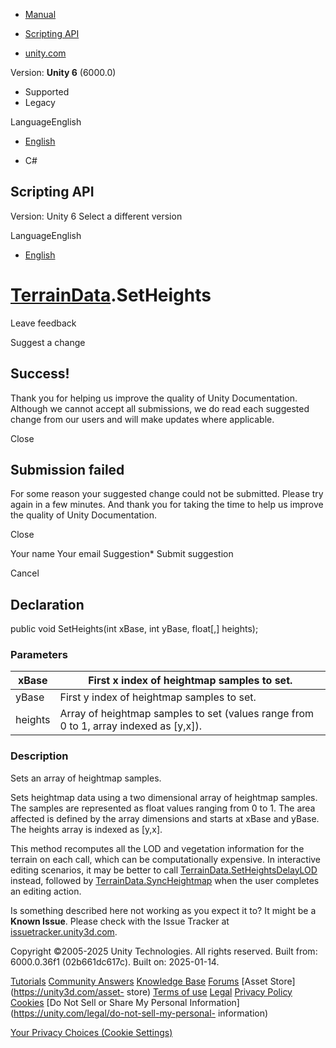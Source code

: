 [ ]()

  * [Manual](../Manual/index.html)
  * [Scripting API](../ScriptReference/index.html)

  * [unity.com](https://unity.com/)

Version: **Unity 6** (6000.0)

  * Supported
  * Legacy

LanguageEnglish

  * [English]()

  * C#

[ ](https://docs.unity3d.com)

## Scripting API

Version: Unity 6 Select a different version

LanguageEnglish

  * [English]()

#  [TerrainData](TerrainData.html).SetHeights

Leave feedback

Suggest a change

## Success!

Thank you for helping us improve the quality of Unity Documentation. Although
we cannot accept all submissions, we do read each suggested change from our
users and will make updates where applicable.

Close

## Submission failed

For some reason your suggested change could not be submitted. Please <a>try
again</a> in a few minutes. And thank you for taking the time to help us
improve the quality of Unity Documentation.

Close

Your name Your email Suggestion* Submit suggestion

Cancel

[ ]()

## Declaration

public void SetHeights(int xBase, int yBase, float[,] heights);

### Parameters

xBase | First x index of heightmap samples to set.  
---|---  
yBase | First y index of heightmap samples to set.  
heights | Array of heightmap samples to set (values range from 0 to 1, array indexed as [y,x]).  
  
### Description

Sets an array of heightmap samples.

Sets heightmap data using a two dimensional array of heightmap samples. The
samples are represented as float values ranging from 0 to 1. The area affected
is defined by the array dimensions and starts at xBase and yBase. The heights
array is indexed as [y,x].  
  
This method recomputes all the LOD and vegetation information for the terrain
on each call, which can be computationally expensive. In interactive editing
scenarios, it may be better to call
[TerrainData.SetHeightsDelayLOD](TerrainData.SetHeightsDelayLOD.html) instead,
followed by [TerrainData.SyncHeightmap](TerrainData.SyncHeightmap.html) when
the user completes an editing action.

Is something described here not working as you expect it to? It might be a
**Known Issue**. Please check with the Issue Tracker at
[issuetracker.unity3d.com](https://issuetracker.unity3d.com).

Copyright ©2005-2025 Unity Technologies. All rights reserved. Built from:
6000.0.36f1 (02b661dc617c). Built on: 2025-01-14.

[Tutorials](https://unity3d.com/learn) [Community
Answers](https://answers.unity3d.com) [Knowledge
Base](https://support.unity3d.com/hc/en-us)
[Forums](https://forum.unity3d.com) [Asset Store](https://unity3d.com/asset-
store) [Terms of use](https://docs.unity3d.com/Manual/TermsOfUse.html)
[Legal](https://unity.com/legal) [Privacy
Policy](https://unity.com/legal/privacy-policy)
[Cookies](https://unity.com/legal/cookie-policy) [Do Not Sell or Share My
Personal Information](https://unity.com/legal/do-not-sell-my-personal-
information)

[Your Privacy Choices (Cookie Settings)](javascript:void\(0\);)

